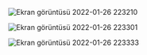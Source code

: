 ![Ekran görüntüsü 2022-01-26 223210](https://user-images.githubusercontent.com/68550841/151233368-4c689d75-2a10-4ea0-9ec9-e46a5e5aea8c.png)

![Ekran görüntüsü 2022-01-26 223301](https://user-images.githubusercontent.com/68550841/151233480-d183a1b0-3d2a-4d04-a7a9-94794fe859a9.png)

![Ekran görüntüsü 2022-01-26 223333](https://user-images.githubusercontent.com/68550841/151233586-2448400b-5eef-4e35-969b-4bed97d3f4b7.png)

